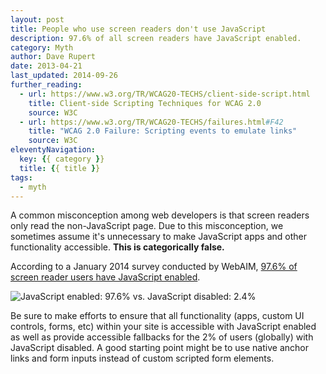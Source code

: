 ```yaml
---
layout: post
title: People who use screen readers don't use JavaScript
description: 97.6% of all screen readers have JavaScript enabled.
category: Myth
author: Dave Rupert
date: 2013-04-21
last_updated: 2014-09-26
further_reading:
  - url: https://www.w3.org/TR/WCAG20-TECHS/client-side-script.html
    title: Client-side Scripting Techniques for WCAG 2.0
    source: W3C
  - url: https://www.w3.org/TR/WCAG20-TECHS/failures.html#F42
    title: "WCAG 2.0 Failure: Scripting events to emulate links"
    source: W3C
eleventyNavigation:
  key: {{ category }}
  title: {{ title }}
tags:
  - myth
---
```


A common misconception among web developers is that screen readers only read the non-JavaScript page. Due to this misconception, we sometimes assume it's unnecessary to make JavaScript apps and other functionality accessible. **This is categorically false.**

According to a January 2014 survey conducted by WebAIM, [97.6% of screen reader users have JavaScript enabled](https://webaim.org/projects/screenreadersurvey5/#javascript).

![JavaScript enabled: 97.6% vs. JavaScript disabled: 2.4%](https://chart.apis.google.com/chart?chxt=x%2Cy&chtt=Respondents%20with%20JavaScript%20Enabled&cht=p3&chl=Yes%7CNo&chs=500x200&chd=t:97.6%2C2.4&chco=AD3130)

Be sure to make efforts to ensure that all functionality (apps, custom UI controls, forms, etc) within your site is accessible with  JavaScript enabled as well as provide accessible fallbacks for the 2% of users (globally) with JavaScript disabled. A good starting point might be to use native anchor links and form inputs instead of custom scripted form elements.

